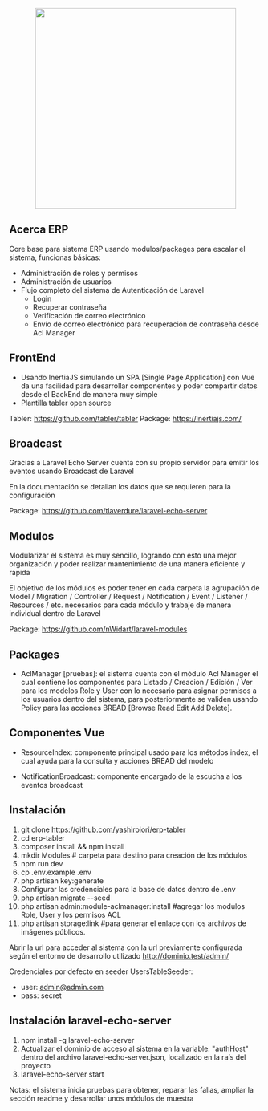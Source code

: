 <p align="center"><img src="https://res.cloudinary.com/dtfbvvkyp/image/upload/v1566331377/laravel-logolockup-cmyk-red.svg" width="400"></p>

## Acerca ERP

Core base para sistema ERP usando modulos/packages para escalar el sistema, funcionas básicas:

- Administración de roles y permisos
- Administración de usuarios
- Flujo completo del sistema de Autenticación de Laravel
    - Login
    - Recuperar contraseña
    - Verificación de correo electrónico
    - Envío de correo electrónico para recuperación de contraseña desde Acl Manager

## FrontEnd

- Usando InertiaJS simulando un SPA [Single Page Application] con Vue da una facilidad para desarrollar componentes y poder compartir datos desde el BackEnd de manera muy simple
- Plantilla tabler open source

Tabler: https://github.com/tabler/tabler
Package: https://inertiajs.com/

## Broadcast

Gracias a Laravel Echo Server cuenta con su propio servidor para emitir los eventos usando Broadcast de Laravel

En la documentación se detallan los datos que se requieren para la configuración

Package: https://github.com/tlaverdure/laravel-echo-server

## Modulos

Modularizar el sistema es muy sencillo, logrando con esto una mejor organización y poder realizar mantenimiento de una manera eficiente y rápida

El objetivo de los módulos es poder tener en cada carpeta la agrupación de Model / Migration / Controller / Request / Notification / Event / Listener / Resources / etc. necesarios para cada módulo y trabaje de manera individual dentro de Laravel

Package: https://github.com/nWidart/laravel-modules

## Packages

- AclManager [pruebas]: el sistema cuenta con el módulo Acl Manager el cual contiene los componentes para Listado / Creacion / Edición / Ver para los modelos Role y User con lo necesario para asignar permisos a los usuarios dentro del sistema, para posteriormente se validen usando Policy para las acciones BREAD [Browse Read Edit Add Delete].

## Componentes Vue

- ResourceIndex: componente principal usado para los métodos index, el cual ayuda para la consulta y acciones BREAD del modelo

- NotificationBroadcast: componente encargado de la escucha a los eventos broadcast

## Instalación

1. git clone https://github.com/yashiroiori/erp-tabler
2. cd erp-tabler
3. composer install && npm install
4. mkdir Modules # carpeta para destino para creación de los módulos
5. npm run dev
6. cp .env.example .env
7. php artisan key:generate
8. Configurar las credenciales para la base de datos dentro de .env
9. php artisan migrate --seed
10. php artisan admin:module-aclmanager:install #agregar los modulos Role, User y los permisos ACL
11. php artisan storage:link #para generar el enlace con los archivos de imágenes públicos.

Abrir la url para acceder al sistema con la url previamente configurada según el entorno de desarrollo utilizado http://dominio.test/admin/

Credenciales por defecto en seeder UsersTableSeeder:
- user: admin@admin.com
- pass: secret

## Instalación laravel-echo-server

1. npm install -g laravel-echo-server
2. Actualizar el dominio de acceso al sistema en la variable: "authHost" dentro del archivo laravel-echo-server.json, localizado en la raís del proyecto
3. laravel-echo-server start

Notas: el sistema inicia pruebas para obtener, reparar las fallas, ampliar la sección readme y desarrollar unos módulos de muestra
